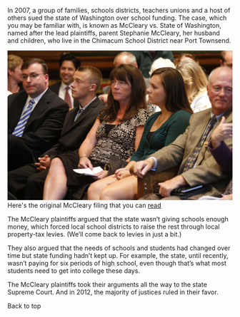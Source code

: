 In 2007, a group of families, schools districts, teachers unions and a host of others sued the state of Washington over school funding. The case, which you may be familiar with, is known as McCleary vs. State of Washington, named after the lead plaintiffs, parent Stephanie McCleary, her husband and children, who live in the Chimacum School District near Port Townsend. 

<img src="./assets/1.JPG">

<aside class="sidebar">
  Here's the original McCleary filing that you can <a href="http://waschoolexcellence.org/cms/wp-content/uploads/NEWS-lawsuit-2007.pdf">read</a>
</aside>

The McCleary plaintiffs argued that the state wasn’t giving schools enough money, which forced local school districts to raise the rest through local property-tax levies. (We’ll come back to levies in just a bit.)

They also argued that the needs of schools and students had changed over time but state funding hadn’t kept up. For example, the state, until recently, wasn’t paying for six periods of high school, even though that’s what most students need to get into college these days.

The McCleary plaintiffs took their arguments all the way to the state Supreme Court. And in 2012, the majority of justices ruled in their favor.  

<div class="top">Back to top</div>